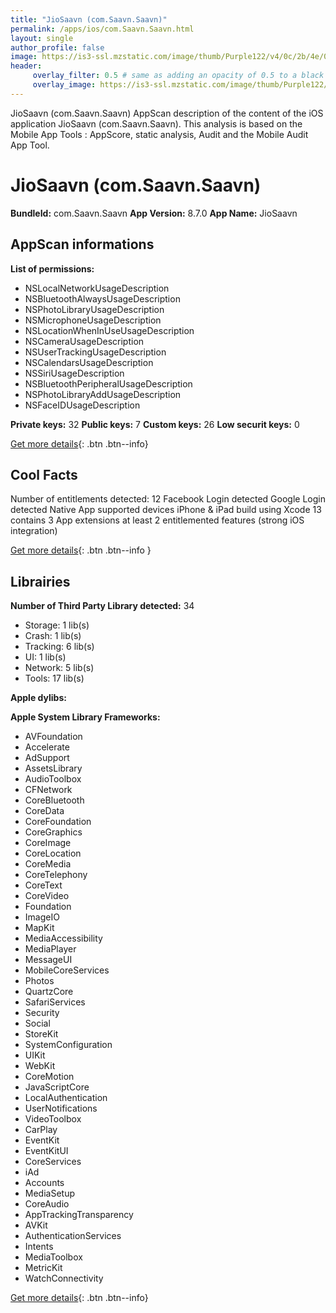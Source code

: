 ```yaml
---
title: "JioSaavn (com.Saavn.Saavn)"
permalink: /apps/ios/com.Saavn.Saavn.html
layout: single
author_profile: false
image: https://is3-ssl.mzstatic.com/image/thumb/Purple122/v4/0c/2b/4e/0c2b4ea5-3ca5-d164-e671-99fa8d2d92f6/AppIcon_Jio-0-0-1x_U007emarketing-0-0-0-7-0-0-sRGB-0-0-0-GLES2_U002c0-512MB-85-220-0-0.png/512x512bb.jpg
header: 
     overlay_filter: 0.5 # same as adding an opacity of 0.5 to a black background
     overlay_image: https://is3-ssl.mzstatic.com/image/thumb/Purple122/v4/0c/2b/4e/0c2b4ea5-3ca5-d164-e671-99fa8d2d92f6/AppIcon_Jio-0-0-1x_U007emarketing-0-0-0-7-0-0-sRGB-0-0-0-GLES2_U002c0-512MB-85-220-0-0.png/512x512bb.jpg
---
```

JioSaavn (com.Saavn.Saavn) AppScan description of the content of the iOS application JioSaavn (com.Saavn.Saavn). This analysis is based on the Mobile App Tools : AppScore, static analysis, Audit and the Mobile Audit App Tool.

# JioSaavn (com.Saavn.Saavn)

**BundleId:** com.Saavn.Saavn
**App Version:** 8.7.0
**App Name:** JioSaavn


## AppScan informations 

**List of permissions:** 
- NSLocalNetworkUsageDescription
- NSBluetoothAlwaysUsageDescription
- NSPhotoLibraryUsageDescription
- NSMicrophoneUsageDescription
- NSLocationWhenInUseUsageDescription
- NSCameraUsageDescription
- NSUserTrackingUsageDescription
- NSCalendarsUsageDescription
- NSSiriUsageDescription
- NSBluetoothPeripheralUsageDescription
- NSPhotoLibraryAddUsageDescription
- NSFaceIDUsageDescription
  
  
**Private keys:** 32
**Public keys:** 7
**Custom keys:** 26
**Low securit keys:** 0
  
[Get more details](/pricing.html){: .btn .btn--info}

## Cool Facts

Number of entitlements detected: 12
Facebook Login detected
Google Login detected
Native App
supported devices iPhone & iPad
build using Xcode 13
contains 3 App extensions
at least 2 entitlemented features (strong iOS integration)
  
[Get more details](/pricing.html){: .btn .btn--info }

## Librairies 
**Number of Third Party Library detected:** 34
- Storage: 1 lib(s)
- Crash: 1 lib(s)
- Tracking: 6 lib(s)
- UI: 1 lib(s)
- Network: 5 lib(s)
- Tools: 17 lib(s)


**Apple dylibs:**


**Apple System Library Frameworks:**
- AVFoundation
- Accelerate
- AdSupport
- AssetsLibrary
- AudioToolbox
- CFNetwork
- CoreBluetooth
- CoreData
- CoreFoundation
- CoreGraphics
- CoreImage
- CoreLocation
- CoreMedia
- CoreTelephony
- CoreText
- CoreVideo
- Foundation
- ImageIO
- MapKit
- MediaAccessibility
- MediaPlayer
- MessageUI
- MobileCoreServices
- Photos
- QuartzCore
- SafariServices
- Security
- Social
- StoreKit
- SystemConfiguration
- UIKit
- WebKit
- CoreMotion
- JavaScriptCore
- LocalAuthentication
- UserNotifications
- VideoToolbox
- CarPlay
- EventKit
- EventKitUI
- CoreServices
- iAd
- Accounts
- MediaSetup
- CoreAudio
- AppTrackingTransparency
- AVKit
- AuthenticationServices
- Intents
- MediaToolbox
- MetricKit
- WatchConnectivity


  
[Get more details](/pricing.html){: .btn .btn--info}

